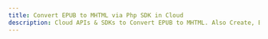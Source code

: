 ---title: Convert EPUB to MHTML via Php SDK in Clouddescription: Cloud APIs & SDKs to Convert EPUB to MHTML. Also Create, Edit & Render Microsoft Word & OpenOffice documents in the Cloud.---